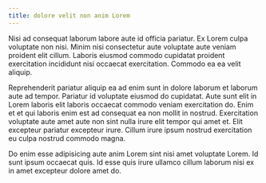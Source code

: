 ```yaml
---
title: dolore velit non anim Lorem
---
```


Nisi ad consequat laborum labore aute id officia pariatur. Ex Lorem culpa voluptate non nisi. Minim nisi consectetur aute voluptate aute veniam proident elit cillum. Laboris eiusmod commodo cupidatat proident exercitation incididunt nisi occaecat exercitation. Commodo ea ea velit aliquip.

Reprehenderit pariatur aliquip ea ad enim sunt in dolore laborum et laborum aute ad tempor. Pariatur id voluptate eiusmod do cupidatat. Aute sunt elit in Lorem laboris elit laboris occaecat commodo veniam exercitation do. Enim et et qui laboris enim est ad consequat ea non mollit in nostrud. Exercitation voluptate aute amet aute non sint nulla irure elit tempor qui amet et. Elit excepteur pariatur excepteur irure. Cillum irure ipsum nostrud exercitation eu culpa nostrud commodo magna.

Do enim esse adipisicing aute anim Lorem sint nisi amet voluptate Lorem. Id sunt ipsum occaecat quis. Id esse quis irure ullamco cillum laborum nisi ex in amet excepteur dolore amet do.